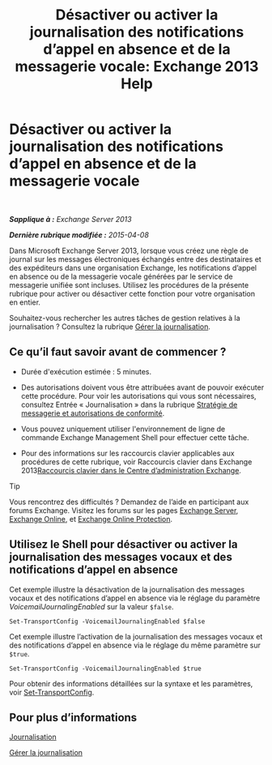 ﻿---
title: 'Désactiver ou activer la journalisation des notifications d’appel en absence et de la messagerie vocale: Exchange 2013 Help'
TOCTitle: Désactiver ou activer la journalisation des notifications d’appel en absence et de la messagerie vocale
ms:assetid: 5164a92e-69e6-4339-b80c-0cfbf0dc0198
ms:mtpsurl: https://technet.microsoft.com/fr-fr/library/Bb201690(v=EXCHG.150)
ms:contentKeyID: 50478185
ms.date: 05/23/2018
mtps_version: v=EXCHG.150
ms.translationtype: MT
---

# Désactiver ou activer la journalisation des notifications d’appel en absence et de la messagerie vocale

 

_**Sapplique à :** Exchange Server 2013_

_**Dernière rubrique modifiée :** 2015-04-08_

Dans Microsoft Exchange Server 2013, lorsque vous créez une règle de journal sur les messages électroniques échangés entre des destinataires et des expéditeurs dans une organisation Exchange, les notifications d’appel en absence ou de la messagerie vocale générées par le service de messagerie unifiée sont incluses. Utilisez les procédures de la présente rubrique pour activer ou désactiver cette fonction pour votre organisation en entier.

Souhaitez-vous rechercher les autres tâches de gestion relatives à la journalisation ? Consultez la rubrique [Gérer la journalisation](manage-journaling-exchange-2013-help.md).

## Ce qu’il faut savoir avant de commencer ?

  - Durée d'exécution estimée : 5 minutes.

  - Des autorisations doivent vous être attribuées avant de pouvoir exécuter cette procédure. Pour voir les autorisations qui vous sont nécessaires, consultez Entrée « Journalisation » dans la rubrique [Stratégie de messagerie et autorisations de conformité](messaging-policy-and-compliance-permissions-exchange-2013-help.md).

  - Vous pouvez uniquement utiliser l'environnement de ligne de commande Exchange Management Shell pour effectuer cette tâche.

  - Pour des informations sur les raccourcis clavier applicables aux procédures de cette rubrique, voir Raccourcis clavier dans Exchange 2013[Raccourcis clavier dans le Centre d’administration Exchange](keyboard-shortcuts-in-the-exchange-admin-center-exchange-online-protection-help.md).

> [!TIP]
> Vous rencontrez des difficultés ? Demandez de l’aide en participant aux forums Exchange. Visitez les forums sur les pages <a href="https://go.microsoft.com/fwlink/p/?linkid=60612">Exchange Server</a>, <a href="https://go.microsoft.com/fwlink/p/?linkid=267542">Exchange Online</a>, et <a href="https://go.microsoft.com/fwlink/p/?linkid=285351">Exchange Online Protection</a>.


## Utilisez le Shell pour désactiver ou activer la journalisation des messages vocaux et des notifications d’appel en absence

Cet exemple illustre la désactivation de la journalisation des messages vocaux et des notifications d’appel en absence via le réglage du paramètre *VoicemailJournalingEnabled* sur la valeur `$false`.

    Set-TransportConfig -VoicemailJournalingEnabled $false

Cet exemple illustre l’activation de la journalisation des messages vocaux et des notifications d’appel en absence via le réglage du même paramètre sur `$true`.

    Set-TransportConfig -VoicemailJournalingEnabled $true

Pour obtenir des informations détaillées sur la syntaxe et les paramètres, voir [Set-TransportConfig](https://technet.microsoft.com/fr-fr/library/bb124151\(v=exchg.150\)).

## Pour plus d’informations

[Journalisation](journaling-exchange-2013-help.md)

[Gérer la journalisation](manage-journaling-exchange-2013-help.md)

